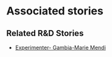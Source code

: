 # Associated stories

<!-- !!DO NOT REMOVE!! start autogenerated hyperlinks -->
## Related R&D Stories
- [Experimenter\- Gambia\-Marie Mendi ](/stories/?doc=Experimenters_GMB)
<!-- !!DO NOT REMOVE!! end autogenerated hyperlinks -->
